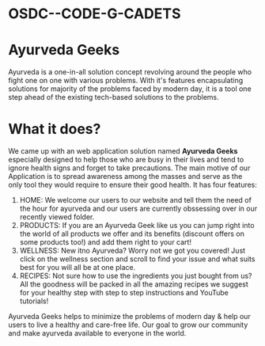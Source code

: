# OSDC--CODE-G-CADETS

# Ayurveda Geeks
Ayurveda is a one-in-all solution concept revolving around the people who fight one on one with various problems. With it's features encapsulating solutions for majority of the problems faced by modern day, it is a tool one step ahead of the existing tech-based solutions to the problems.

# What it does?
We came up with an web application solution named **Ayurveda Geeks** especially designed to help those who are busy in their lives and tend to ignore health signs and forget to take precautions. The main motive of our Application is to spread awareness among the masses and serve as the only tool they would require to ensure their good health. It has four features:
1) HOME: We welcome our users to our website and tell them the need of the hour for ayurveda and our users are currently obssessing over in our recently viewed folder.
2) PRODUCTS: If you are an Ayurveda Geek like us you can jump right into the world of all products we offer and its benefits (discount offers on some products too!) and add them right to your cart!
3) WELLNESS: New itno Ayurveda? Worry not we got you covered! Just click on the wellness section and scroll to find your issue and what suits best for you will all be at one place.
4) RECIPES: Not sure how to use the ingredients you just bought from us? All the goodness will be packed in all the amazing recipes we suggest for your healthy step with step to step instructions and YouTube tutorials!

Ayurveda Geeks helps to minimize the problems of modern day & help our users to live a healthy and care-free life. Our goal to grow our community and make ayurveda available to everyone in the world.

